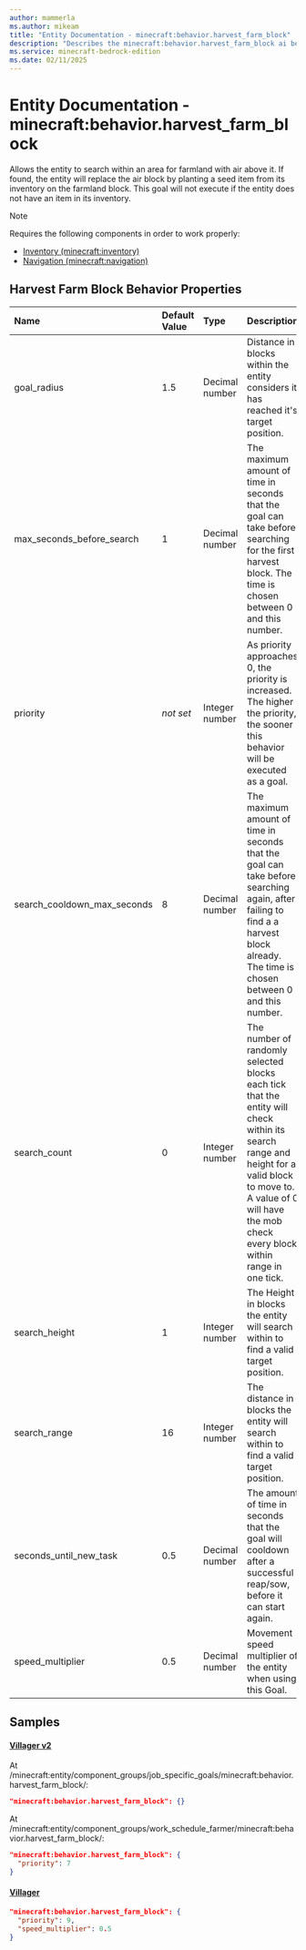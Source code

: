```yaml
---
author: mammerla
ms.author: mikeam
title: "Entity Documentation - minecraft:behavior.harvest_farm_block"
description: "Describes the minecraft:behavior.harvest_farm_block ai behavior component"
ms.service: minecraft-bedrock-edition
ms.date: 02/11/2025 
---
```


# Entity Documentation - minecraft:behavior.harvest_farm_block

Allows the entity to search within an area for farmland with air above it. If found, the entity will replace the air block by planting a seed item from its inventory on the farmland block. This goal will not execute if the entity does not have an item in its inventory.

> [!Note]
> Requires the following components in order to work properly:
> 
> * [Inventory (minecraft:inventory)](../EntityComponents/minecraftComponent_inventory.md)
> * [Navigation (minecraft:navigation)](../EntityComponents/minecraftComponent_navigation.md)
> 

## Harvest Farm Block Behavior Properties

|Name       |Default Value |Type |Description |Example Values |
|:----------|:-------------|:----|:-----------|:------------- |
| goal_radius | 1.5 | Decimal number | Distance in blocks within the entity considers it has reached it's target position. |  | 
| max_seconds_before_search | 1 | Decimal number | The maximum amount of time in seconds that the goal can take before searching for the first harvest block. The time is chosen between 0 and this number. |  | 
| priority | *not set* | Integer number | As priority approaches 0, the priority is increased. The higher the priority, the sooner this behavior will be executed as a goal. | Villager v2: `7`, Villager: `9` | 
| search_cooldown_max_seconds | 8 | Decimal number | The maximum amount of time in seconds that the goal can take before searching again, after failing to find a a harvest block already. The time is chosen between 0 and this number. |  | 
| search_count | 0 | Integer number | The number of randomly selected blocks each tick that the entity will check within its search range and height for a valid block to move to. A value of 0 will have the mob check every block within range in one tick. |  | 
| search_height | 1 | Integer number | The Height in blocks the entity will search within to find a valid target position. |  | 
| search_range | 16 | Integer number | The distance in blocks the entity will search within to find a valid target position. |  | 
| seconds_until_new_task | 0.5 | Decimal number | The amount of time in seconds that the goal will cooldown after a successful reap/sow, before it can start again. |  | 
| speed_multiplier | 0.5 | Decimal number | Movement speed multiplier of the entity when using this Goal. | Villager: `0.5` | 

## Samples

#### [Villager v2](https://github.com/Mojang/bedrock-samples/tree/preview/behavior_pack/entities/villager_v2.json)

At /minecraft:entity/component_groups/job_specific_goals/minecraft:behavior.harvest_farm_block/: 

```json
"minecraft:behavior.harvest_farm_block": {}
```

At /minecraft:entity/component_groups/work_schedule_farmer/minecraft:behavior.harvest_farm_block/: 

```json
"minecraft:behavior.harvest_farm_block": {
  "priority": 7
}
```

#### [Villager](https://github.com/Mojang/bedrock-samples/tree/preview/behavior_pack/entities/villager.json)


```json
"minecraft:behavior.harvest_farm_block": {
  "priority": 9,
  "speed_multiplier": 0.5
}
```
